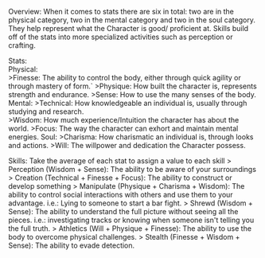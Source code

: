 Overview: When it comes to stats there are six in total: two are in the physical category, two in the mental category and two in the soul category. They help represent what the Character is good/ proficient at. Skills build off of the stats into more specialized activities such as perception or crafting.

Stats:        
	Physical:                                   
	    >Finesse: The ability to control the body, either through quick agility or through mastery of form.`
	    >Physique: How built the character is, represents strength and endurance. 
		>Sense: How to use the many senses of the body.     
	Mental: 
		>Technical: How knowledgeable an individual is, usually through studying and research.  
		>Wisdom: How much experience/Intuition the character has about the world. 
		>Focus: The way the character can exhort and maintain mental energies.
	Soul:
		>Charisma: How charismatic an individual is, through looks and actions. 
		>Will: The willpower and dedication the Character possess. 

Skills: Take the average of each stat to assign a value to each skill
	> Perception (Wisdom + Sense): The ability to be aware of your surroundings
	> Creation (Technical + Finesse + Focus): The ability to construct or develop something
	> Manipulate (Physique + Charisma + Wisdom): The ability to control social interactions with others and use them to your advantage. i.e.: Lying to someone to start a bar fight.
	> Shrewd (Wisdom + Sense): The ability to understand the full picture without seeing all the pieces. i.e.: investigating tracks or knowing when someone isn't telling you the full truth. 
	> Athletics (Will + Physique + Finesse): The ability to use the body to overcome physical challenges.
	> Stealth (Finesse + Wisdom + Sense): The ability to evade detection.
